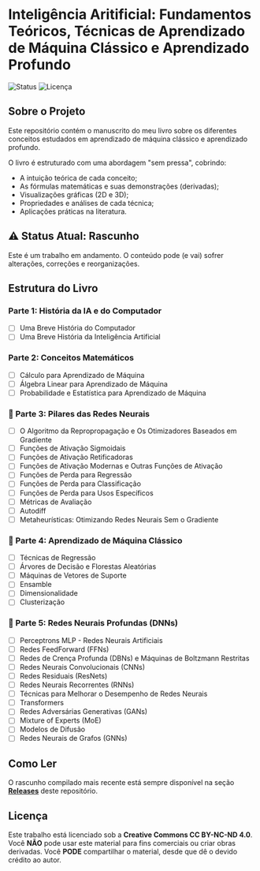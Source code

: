 # Inteligência Aritificial: Fundamentos Teóricos, Técnicas de Aprendizado de Máquina Clássico e Aprendizado Profundo

![Status](https://img.shields.io/badge/Status-Em%20Desenvolvimento-yellow)
![Licença](https://img.shields.io/badge/Licen%C3%A7a-CC%20BY--NC--ND%204.0-blue)

## Sobre o Projeto

Este repositório contém o manuscrito do meu livro sobre os diferentes conceitos estudados em aprendizado de máquina clássico e aprendizado profundo.

O livro é estruturado com uma abordagem "sem pressa", cobrindo:
* A intuição teórica de cada conceito;
* As fórmulas matemáticas e suas demonstrações (derivadas);
* Visualizações gráficas (2D e 3D);
* Propriedades e análises de cada técnica;
* Aplicações práticas na literatura.

## ⚠️ Status Atual: Rascunho

Este é um trabalho em andamento. O conteúdo pode (e vai) sofrer alterações, correções e reorganizações.

## Estrutura do Livro

### Parte 1: História da IA e do Computador
* [ ] Uma Breve História do Computador
* [ ] Uma Breve História da Inteligência Artificial

### Parte 2: Conceitos Matemáticos
* [ ] Cálculo para Aprendizado de Máquina
* [ ] Álgebra Linear para Aprendizado de Máquina
* [ ] Probabilidade e Estatística para Aprendizado de Máquina

### 📘 Parte 3: Pilares das Redes Neurais
* [ ] O Algoritmo da Repropropagação e Os Otimizadores Baseados em Gradiente
* [ ] Funções de Ativação Sigmoidais
* [ ] Funções de Ativação Retificadoras
* [ ] Funções de Ativação Modernas e Outras Funções de Ativação
* [ ] Funções de Perda para Regressão
* [ ] Funções de Perda para Classificação
* [ ] Funções de Perda para Usos Específicos
* [ ] Métricas de Avaliação
* [ ] Autodiff
* [ ] Metaheurísticas: Otimizando Redes Neurais Sem o Gradiente

### 📙 Parte 4: Aprendizado de Máquina Clássico
* [ ] Técnicas de Regressão
* [ ] Árvores de Decisão e Florestas Aleatórias
* [ ] Máquinas de Vetores de Suporte
* [ ] Ensamble
* [ ] Dimensionalidade
* [ ] Clusterização
      
### 📕 Parte 5: Redes Neurais Profundas (DNNs)
* [ ] Perceptrons MLP - Redes Neurais Artificiais
* [ ] Redes FeedForward (FFNs)
* [ ] Redes de Crença Profunda (DBNs) e Máquinas de Boltzmann Restritas
* [ ] Redes Neurais Convolucionais (CNNs)
* [ ] Redes Residuais (ResNets)
* [ ] Redes Neurais Recorrentes (RNNs)
* [ ] Técnicas para Melhorar o Desempenho de Redes Neurais
* [ ] Transformers
* [ ] Redes Adversárias Generativas (GANs)
* [ ] Mixture of Experts (MoE)
* [ ] Modelos de Difusão
* [ ] Redes Neurais de Grafos (GNNs)

## Como Ler

O rascunho compilado mais recente está sempre disponível na seção **[Releases](https://github.com/SEU-USUARIO/SEU-REPOSITORIO/releases)** deste repositório.

## Licença

Este trabalho está licenciado sob a **Creative Commons CC BY-NC-ND 4.0**.
Você **NÃO** pode usar este material para fins comerciais ou criar obras derivadas.
Você **PODE** compartilhar o material, desde que dê o devido crédito ao autor.
